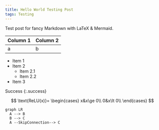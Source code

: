 ```yaml
---
title: Hello World Testing Post
tags: Testing
---
```


Test post for fancy Markdown with LaTeX & Mermaid.

<!--more-->

| Column 1 | Column 2 |
|----------|----------|
| a        | b        |

- Item 1
- Item 2
  - Item 2.1
  - Item 2.2
- Item 3

Success
{:.success}

$$
\text{ReLU(x)}=
\begin{cases}
x&x\ge 0\\
0&x\lt 0\\
\end{cases}
$$

```mermaid
graph LR
  A --> B
  B --> C
  A --SkipConnection--> C
```
